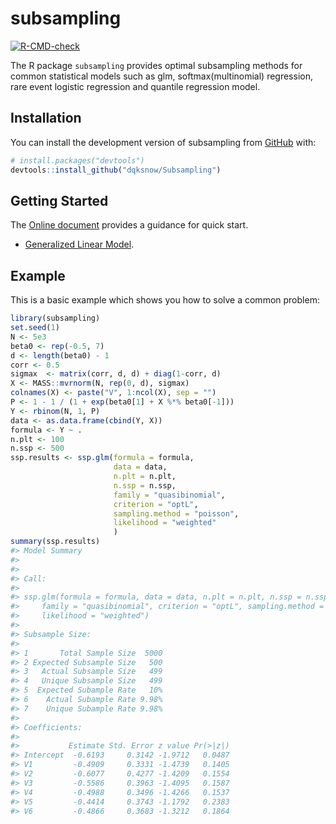 
<!-- README.md is generated from README.Rmd. Please edit that file -->

# subsampling

<!-- badges: start -->

[![R-CMD-check](https://github.com/dqksnow/Subsampling/actions/workflows/R-CMD-check.yaml/badge.svg)](https://github.com/dqksnow/Subsampling/actions/workflows/R-CMD-check.yaml)
<!-- badges: end -->

The R package `subsampling` provides optimal subsampling methods for
common statistical models such as glm, softmax(multinomial) regression,
rare event logistic regression and quantile regression model.

## Installation

You can install the development version of subsampling from
[GitHub](https://github.com/) with:

``` r
# install.packages("devtools")
devtools::install_github("dqksnow/Subsampling")
```

## Getting Started

The [Online document](https://dqksnow.github.io/Subsampling/) provides a
guidance for quick start.

- [Generalized Linear
  Model](https://dqksnow.github.io/Subsampling/articles/ssp-logit.html).

## Example

This is a basic example which shows you how to solve a common problem:

``` r
library(subsampling)
set.seed(1)
N <- 5e3
beta0 <- rep(-0.5, 7)
d <- length(beta0) - 1
corr <- 0.5
sigmax  <- matrix(corr, d, d) + diag(1-corr, d)
X <- MASS::mvrnorm(N, rep(0, d), sigmax)
colnames(X) <- paste("V", 1:ncol(X), sep = "")
P <- 1 - 1 / (1 + exp(beta0[1] + X %*% beta0[-1]))
Y <- rbinom(N, 1, P)
data <- as.data.frame(cbind(Y, X))
formula <- Y ~ .
n.plt <- 100
n.ssp <- 500
ssp.results <- ssp.glm(formula = formula,
                       data = data,
                       n.plt = n.plt,
                       n.ssp = n.ssp,
                       family = "quasibinomial",
                       criterion = "optL",
                       sampling.method = "poisson",
                       likelihood = "weighted"
                       )
summary(ssp.results)
#> Model Summary
#> 
#> 
#> Call:
#> 
#> ssp.glm(formula = formula, data = data, n.plt = n.plt, n.ssp = n.ssp, 
#>     family = "quasibinomial", criterion = "optL", sampling.method = "poisson", 
#>     likelihood = "weighted")
#> 
#> Subsample Size:
#>                                
#> 1       Total Sample Size  5000
#> 2 Expected Subsample Size   500
#> 3   Actual Subsample Size   499
#> 4   Unique Subsample Size   499
#> 5  Expected Subample Rate   10%
#> 6    Actual Subample Rate 9.98%
#> 7    Unique Subample Rate 9.98%
#> 
#> Coefficients:
#> 
#>           Estimate Std. Error z value Pr(>|z|)
#> Intercept  -0.6193     0.3142 -1.9712   0.0487
#> V1         -0.4909     0.3331 -1.4739   0.1405
#> V2         -0.6077     0.4277 -1.4209   0.1554
#> V3         -0.5586     0.3963 -1.4095   0.1587
#> V4         -0.4988     0.3496 -1.4266   0.1537
#> V5         -0.4414     0.3743 -1.1792   0.2383
#> V6         -0.4866     0.3683 -1.3212   0.1864
```
